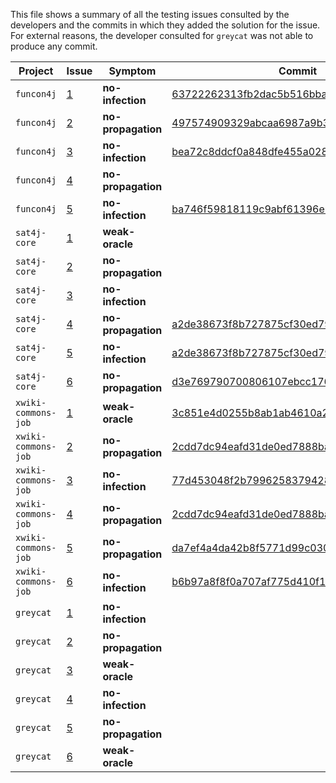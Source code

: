 This file shows a summary of all the testing issues consulted by the developers and the commits in which they added the solution for the issue.
For external reasons, the developer consulted for `greycat` was not able to produce any commit.

| Project             | Issue                                                                                                                                         | Symptom            | Commit                                                                                                                              |
|---------------------|-----------------------------------------------------------------------------------------------------------------------------------------------|--------------------|-------------------------------------------------------------------------------------------------------------------------------------|
| `funcon4j`          | [1](https://github.com/STAMP-project/descartes-amplification-experiments/blob/master/validation/Funcon4J/observations/methods/0/0/report.md)  | **no-infection**   | [63722262313fb2dac5b516bbae5f04e0502e7f26](https://github.com/manuelleduc/Funcon4J/commit/63722262313fb2dac5b516bbae5f04e0502e7f26) |
| `funcon4j`          | [2](https://github.com/STAMP-project/descartes-amplification-experiments/blob/master/validation/Funcon4J/observations/methods/1/0/report.md)  | **no-propagation** | [497574909329abcaa6987a9b3588ef3da0aebf44](https://github.com/manuelleduc/Funcon4J/commit/497574909329abcaa6987a9b3588ef3da0aebf44) |
| `funcon4j`          | [3](https://github.com/STAMP-project/descartes-amplification-experiments/blob/master/validation/Funcon4J/observations/methods/10/0/report.md) | **no-infection**   | [bea72c8ddcf0a848dfe455a0280184647e3b3d2a](https://github.com/manuelleduc/Funcon4J/commit/bea72c8ddcf0a848dfe455a0280184647e3b3d2a) |
| `funcon4j`          | [4](https://github.com/STAMP-project/descartes-amplification-experiments/blob/master/validation/Funcon4J/observations/methods/4/0/report.md)  | **no-propagation** ||
| `funcon4j`          | [5](https://github.com/STAMP-project/descartes-amplification-experiments/blob/master/validation/Funcon4J/observations/methods/9/0/report.md)  | **no-infection**   | [ba746f59818119c9abf61396e9c2ecd40f0e8f28](https://github.com/manuelleduc/Funcon4J/commit/ba746f59818119c9abf61396e9c2ecd40f0e8f28) |
| `sat4j-core`        | [1](https://github.com/STAMP-project/descartes-amplification-experiments/blob/master/validation/sat4j-core/selected-issues/1.md)              | **weak-oracle**    ||
| `sat4j-core`        | [2](https://github.com/STAMP-project/descartes-amplification-experiments/blob/master/validation/sat4j-core/selected-issues/2.md)              | **no-propagation** ||
| `sat4j-core`        | [3](https://github.com/STAMP-project/descartes-amplification-experiments/blob/master/validation/sat4j-core/selected-issues/3.md)              | **no-infection**   ||
| `sat4j-core`        | [4](https://github.com/STAMP-project/descartes-amplification-experiments/blob/master/validation/sat4j-core/selected-issues/4.md)              | **no-propagation** | [a2de38673f8b727875cf30ed791e59f9ee1a7a80](https://gitlab.ow2.org/sat4j/sat4j/commit/a2de38673f8b727875cf30ed791e59f9ee1a7a80)      |
| `sat4j-core`        | [5](https://github.com/STAMP-project/descartes-amplification-experiments/blob/master/validation/sat4j-core/selected-issues/5.md)              | **no-infection**   | [a2de38673f8b727875cf30ed791e59f9ee1a7a80](https://gitlab.ow2.org/sat4j/sat4j/commit/a2de38673f8b727875cf30ed791e59f9ee1a7a80)      |
| `sat4j-core`        | [6](https://github.com/STAMP-project/descartes-amplification-experiments/blob/master/validation/sat4j-core/selected-issues/6.md)              | **no-propagation** | [d3e769790700806107ebcc1766f000a1be216460](https://gitlab.ow2.org/sat4j/sat4j/commit/d3e769790700806107ebcc1766f000a1be216460)      |
| `xwiki-commons-job` | [1](https://github.com/STAMP-project/descartes-amplification-experiments/blob/master/validation/xwiki-commons-job/selected-issues/1.md)       | **weak-oracle**    | [3c851e4d0255b8ab1ab4610a289638cbc0051d58](https://github.com/xwiki/xwiki-commons/commit/3c851e4d0255b8ab1ab4610a289638cbc0051d58)  |
| `xwiki-commons-job` | [2](https://github.com/STAMP-project/descartes-amplification-experiments/blob/master/validation/xwiki-commons-job/selected-issues/2.md)       | **no-propagation** | [2cdd7dc94eafd31de0ed7888ba2602702fa111b9](https://github.com/xwiki/xwiki-commons/commit/2cdd7dc94eafd31de0ed7888ba2602702fa111b9)  |
| `xwiki-commons-job` | [3](https://github.com/STAMP-project/descartes-amplification-experiments/blob/master/validation/xwiki-commons-job/selected-issues/3.md)       | **no-infection**   | [77d453048f2b799625837942864df07b7417c7d7](https://github.com/xwiki/xwiki-commons/commit/77d453048f2b799625837942864df07b7417c7d7)  |
| `xwiki-commons-job` | [4](https://github.com/STAMP-project/descartes-amplification-experiments/blob/master/validation/xwiki-commons-job/selected-issues/4.md)       | **no-propagation** | [2cdd7dc94eafd31de0ed7888ba2602702fa111b9](https://github.com/xwiki/xwiki-commons/commit/2cdd7dc94eafd31de0ed7888ba2602702fa111b9)  |
| `xwiki-commons-job` | [5](https://github.com/STAMP-project/descartes-amplification-experiments/blob/master/validation/xwiki-commons-job/selected-issues/5.md)       | **no-propagation** | [da7ef4a4da42b8f5771d99c030d14b3b1066be84](https://github.com/xwiki/xwiki-commons/commit/da7ef4a4da42b8f5771d99c030d14b3b1066be84)  |
| `xwiki-commons-job` | [6](https://github.com/STAMP-project/descartes-amplification-experiments/blob/master/validation/xwiki-commons-job/selected-issues/6.md)       | **no-infection**   | [b6b97a8f8f0a707af775d410f1d5af13dc5a1d16](https://github.com/xwiki/xwiki-commons/commit/b6b97a8f8f0a707af775d410f1d5af13dc5a1d16)  |
| `greycat`           | [1](https://github.com/STAMP-project/descartes-amplification-experiments/blob/master/validation/greycat/selected-hints/01.md)                 | **no-infection**   ||
| `greycat`           | [2](https://github.com/STAMP-project/descartes-amplification-experiments/blob/master/validation/greycat/selected-hints/02.md)                 | **no-propagation** ||
| `greycat`           | [3](https://github.com/STAMP-project/descartes-amplification-experiments/blob/master/validation/greycat/selected-hints/03.md)                 | **weak-oracle**    ||
| `greycat`           | [4](https://github.com/STAMP-project/descartes-amplification-experiments/blob/master/validation/greycat/selected-hints/04.md)                 | **no-infection**   ||
| `greycat`           | [5](https://github.com/STAMP-project/descartes-amplification-experiments/blob/master/validation/greycat/selected-hints/05.md)                 | **no-propagation** ||
| `greycat`           | [6](https://github.com/STAMP-project/descartes-amplification-experiments/blob/master/validation/greycat/selected-hints/06.md)                 | **weak-oracle**    ||